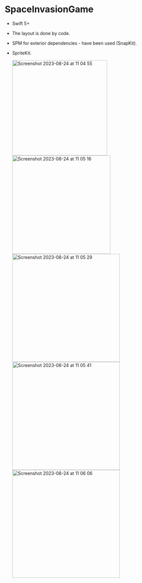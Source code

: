 # SpaceInvasionGame

* Swift 5+
* The layout is done by code.
* SPM for exterior dependencies - have been used (SnapKit).
* SpriteKit.
  
  <img width="300" alt="Screenshot 2023-08-24 at 11 04 55" src="https://github.com/KaliProgrammer/SpaceInvasionGame/assets/100012767/be267090-84f3-42ec-ba2e-3ab28ee35faf">

  <img width="310" alt="Screenshot 2023-08-24 at 11 05 16" src="https://github.com/KaliProgrammer/SpaceInvasionGame/assets/100012767/39f7f97e-8df5-4b60-a9aa-eeecebdce77d">
  
  <img width="340" alt="Screenshot 2023-08-24 at 11 05 29" src="https://github.com/KaliProgrammer/SpaceInvasionGame/assets/100012767/0dfb5d63-2eb2-4889-959b-50dee4828c4d">
  
  <img width="340" alt="Screenshot 2023-08-24 at 11 05 41" src="https://github.com/KaliProgrammer/SpaceInvasionGame/assets/100012767/ea7bf27c-e9e1-4660-a5c2-d7bdf7f0e906">
  
  <img width="340" alt="Screenshot 2023-08-24 at 11 06 06" src="https://github.com/KaliProgrammer/SpaceInvasionGame/assets/100012767/b9a1c66b-6002-4b28-b760-a13c3bf94d22">
